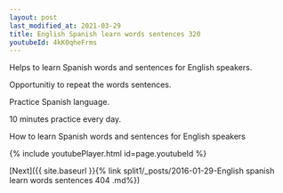 ```yaml
---
layout: post
last_modified_at: 2021-03-29
title: English Spanish learn words sentences 320 
youtubeId: 4kK0qheFrms
---
```

 
 
Helps to learn Spanish words and sentences for English speakers.

Opportunitiy to repeat the words sentences. 

Practice Spanish language. 
 
10 minutes practice every day. 
 
How to learn Spanish words and sentences for English speakers 
 
{% include youtubePlayer.html id=page.youtubeId %}
 
 
[Next]({{ site.baseurl }}{% link  split1/_posts/2016-01-29-English spanish learn words sentences 404 .md%})
 
